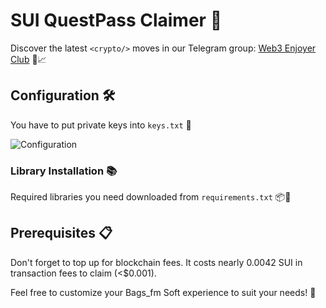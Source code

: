 # SUI QuestPass Claimer 🔹

Discover the latest `<crypto/>` moves in our Telegram group: [Web3 Enjoyer Club](https://t.me/+tdC-PXRzhnczNDli) 🚀📈

## Configuration 🛠️

You have to put private keys into `keys.txt` 🧬

![Configuration](https://github.com/MsLolita/QuestPassClaimer/assets/58307006/2a9c8ad2-145d-46b5-83e1-2b5d6fd8a05e)


### Library Installation 📚

Required libraries you need downloaded from `requirements.txt` 📦📜

## Prerequisites 📋

Don't forget to top up for blockchain fees. It costs nearly 0.0042 SUI in transaction fees to claim (<$0.001).

Feel free to customize your Bags_fm Soft experience to suit your needs! 🚀
